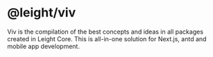 # @leight/viv

Viv is the compilation of the best concepts and ideas in all packages created in Leight Core. This is all-in-one solution for
Next.js, antd and mobile app development. 
